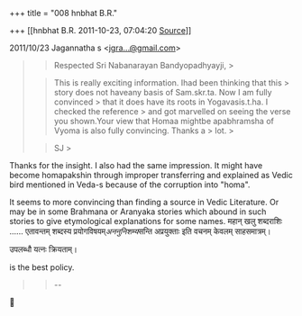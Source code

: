 +++
title = "008 hnbhat B.R."

+++
[[hnbhat B.R.	2011-10-23, 07:04:20 [Source](https://groups.google.com/g/bvparishat/c/LLmgzWFxJHM)]]



  
  

2011/10/23 Jagannatha s \<[jgra...@gmail.com]()\>

  

> 
> > Respected Sri Nabanarayan Bandyopadhyayji, >
> 
> > 
> > 
> > 
> > 
> > This is really exciting information. Ihad been thinking that this > story does not haveany basis of Sam.skr.ta. Now I am fully convinced > that it does have its roots in Yogavasis.t.ha. I checked the reference > and got marvelled on seeing the verse you shown.Your view that Homaa
> mightbe apabhramsha of Vyoma is also fully convincing. Thanks a > lot. >
> 
> > 
> > SJ >
> 

  

Thanks for the insight. I also had the same impression. It might have become homapakshin through improper transferring and explained as Vedic bird mentioned in Veda-s because of the corruption into "homa".



It seems to more convincing than finding a source in Vedic Literature. Or may be in some Brahmana or Aranyaka stories which abound in such stories to give etymological explanations for some names. महान् खलु शब्दराशिः ...... एतावन्तम् शब्दस्य प्रयोगविषयम्*अननुनिशम्य*सन्ति अप्रयुक्ताः इति वचनम् केवलम् साहसमात्रम्।

  

उपलब्धौ यत्नः क्रियताम्।

  

is the best policy.

  

  

  

> 
> > --
> > 



